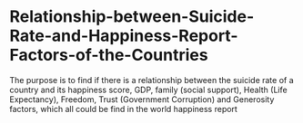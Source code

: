 # Relationship-between-Suicide-Rate-and-Happiness-Report-Factors-of-the-Countries
The purpose is to find if there is a relationship between the suicide rate of a country and its happiness score, GDP, family (social support), Health (Life Expectancy), Freedom, Trust (Government Corruption) and Generosity factors, which all could be find in the world happiness report 
